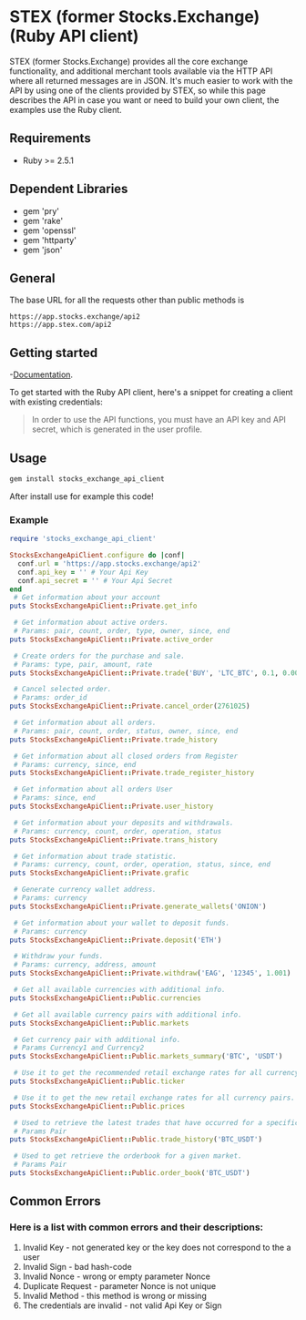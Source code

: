 # STEX (former Stocks.Exchange) (Ruby API client)
STEX (former Stocks.Exchange) provides all the core exchange functionality, and additional merchant tools available via the HTTP API where all returned messages are in JSON. It's much easier to work with the API by using one of the clients provided by STEX, so while this page describes the API in case you want or need to build your own client, the examples use the Ruby client.
## Requirements
- Ruby >= 2.5.1
## Dependent Libraries
- gem 'pry'
- gem 'rake'
- gem 'openssl'
- gem 'httparty'
- gem 'json'

## General
The base URL for all the requests other than public methods is 
```
https://app.stocks.exchange/api2
https://app.stex.com/api2
```

## Getting started
-[Documentation](http://help.stex.com/api-integration).

To get started with the Ruby API client, here's a snippet for creating a client with existing credentials:
> In order to use the API functions, you must have an API key and API secret, which is generated in the user profile.

## Usage
```bash
gem install stocks_exchange_api_client
```

After install use for example this code!

### Example
```ruby
require 'stocks_exchange_api_client'

StocksExchangeApiClient.configure do |conf|
  conf.url = 'https://app.stocks.exchange/api2'
  conf.api_key = '' # Your Api Key
  conf.api_secret = '' # Your Api Secret
end
 # Get information about your account
puts StocksExchangeApiClient::Private.get_info

 # Get information about active orders.
 # Params: pair, count, order, type, owner, since, end
puts StocksExchangeApiClient::Private.active_order

 # Create orders for the purchase and sale.
 # Params: type, pair, amount, rate
puts StocksExchangeApiClient::Private.trade('BUY', 'LTC_BTC', 0.1, 0.00002)

 # Cancel selected order.
 # Params: order_id 
puts StocksExchangeApiClient::Private.cancel_order(2761025)

 # Get information about all orders.
 # Params: pair, count, order, status, owner, since, end 
puts StocksExchangeApiClient::Private.trade_history

 # Get information about all closed orders from Register
 # Params: currency, since, end 
puts StocksExchangeApiClient::Private.trade_register_history

 # Get information about all orders User
 # Params: since, end 
puts StocksExchangeApiClient::Private.user_history

 # Get information about your deposits and withdrawals.
 # Params: currency, count, order, operation, status 
puts StocksExchangeApiClient::Private.trans_history

 # Get information about trade statistic.
 # Params: currency, count, order, operation, status, since, end 
puts StocksExchangeApiClient::Private.grafic

 # Generate currency wallet address.
 # Params: currency 
puts StocksExchangeApiClient::Private.generate_wallets('ONION')

 # Get information about your wallet to deposit funds.
 # Params: currency 
puts StocksExchangeApiClient::Private.deposit('ETH')

 # Withdraw your funds.
 # Params: currency, address, amount 
puts StocksExchangeApiClient::Private.withdraw('EAG', '12345', 1.001)

 # Get all available currencies with additional info.
puts StocksExchangeApiClient::Public.currencies

 # Get all available currency pairs with additional info.
puts StocksExchangeApiClient::Public.markets

 # Get currency pair with additional info.
 # Params Currency1 and Currency2 
puts StocksExchangeApiClient::Public.markets_summary('BTC', 'USDT')

 # Use it to get the recommended retail exchange rates for all currency pairs.
puts StocksExchangeApiClient::Public.ticker

 # Use it to get the new retail exchange rates for all currency pairs.
puts StocksExchangeApiClient::Public.prices

 # Used to retrieve the latest trades that have occurred for a specific market. 
 # Params Pair 
puts StocksExchangeApiClient::Public.trade_history('BTC_USDT')

 # Used to get retrieve the orderbook for a given market.
 # Params Pair 
puts StocksExchangeApiClient::Public.order_book('BTC_USDT')
```
## Common Errors
### Here is a list with common errors and their descriptions:
  1.    Invalid Key - not generated key or the key does not correspond to the a user
  2.    Invalid Sign - bad hash-code
  3.    Invalid Nonce - wrong or empty parameter Nonce
  4.    Duplicate Request - parameter Nonce is not unique
  5.    Invalid Method - this method is wrong or missing 
  6.    The credentials are invalid - not valid Api Key or Sign  	
